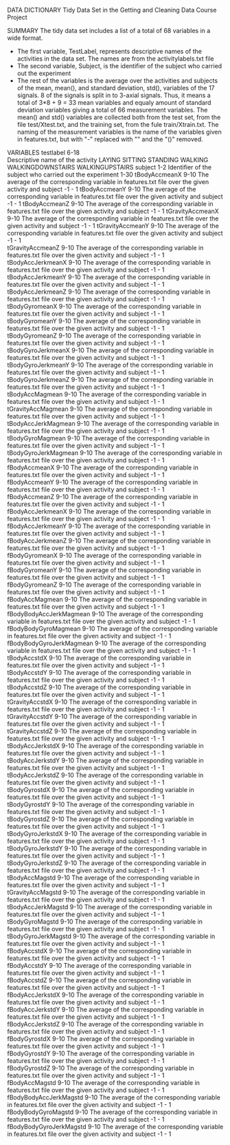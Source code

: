 DATA DICTIONARY Tidy Data Set in the Getting and Cleaning Data Course Project

SUMMARY
The tidy data set includes a list of a total of 68 variables in a wide format.
- The first variable, TestLabel, represents descriptive names of the activities 
in the data set. The names are from the activitylabels.txt file
- The second variable, Subject, is the identifier of the subject who carried out 
the experiment
- The rest of the variables is the average over the activities and subjects of 
the mean, mean(), and standard deviation, std(), variables of the 17 signals. 8 
of the signals is split in to 3-axial signals. Thus, it means a total of 
3*8 + 9 = 33 mean variables and equaly amount of standard deviation variables 
giving a total of 66 measurement variables. The mean() and std() variables are
collected both from the test set, from the file test/Xtest.txt, and the 
training set, from the fule train/Xtrain.txt. The naming of the measurement 
variables is the name of the variables given in features.txt, but with "-" 
replaced with "" and the "()" removed.

VARIABLES 
testlabel                               6-18       
        Descriptive name of the activity
                LAYING
                SITTING
               STANDING
               WALKING
               WALKINGDOWNSTAIRS
               WALKINGUPSTAIRS
subject                                 1-2
        Identifier of the subject who carried out the experiment
                1-30
tBodyAccmeanX                         9-10
        The average of the corresponding variable in features.txt file over the 
        given activity and subject
                -1 - 1
tBodyAccmeanY                         9-10
        The average of the corresponding variable in features.txt file over the 
        given activity and subject
                -1 - 1
tBodyAccmeanZ                         9-10
        The average of the corresponding variable in features.txt file over the 
        given activity and subject
                -1 - 1
tGravityAccmeanX                      9-10
        The average of the corresponding variable in features.txt file over the 
        given activity and subject
                -1 - 1
tGravityAccmeanY                      9-10
        The average of the corresponding variable in features.txt file over the 
        given activity and subject
                -1 - 1        
tGravityAccmeanZ                      9-10
        The average of the corresponding variable in features.txt file over the 
        given activity and subject
                -1 - 1        
tBodyAccJerkmeanX                     9-10
        The average of the corresponding variable in features.txt file over the 
        given activity and subject
                -1 - 1      
tBodyAccJerkmeanY                     9-10
        The average of the corresponding variable in features.txt file over the 
        given activity and subject
                -1 - 1       
tBodyAccJerkmeanZ                     9-10
        The average of the corresponding variable in features.txt file over the 
        given activity and subject
                -1 - 1       
tBodyGyromeanX                        9-10
        The average of the corresponding variable in features.txt file over the 
        given activity and subject
                -1 - 1         
tBodyGyromeanY                        9-10
        The average of the corresponding variable in features.txt file over the 
        given activity and subject
                -1 - 1          
tBodyGyromeanZ                        9-10
        The average of the corresponding variable in features.txt file over the 
        given activity and subject
                -1 - 1          
tBodyGyroJerkmeanX                    9-10
        The average of the corresponding variable in features.txt file over the 
        given activity and subject
                -1 - 1     
tBodyGyroJerkmeanY                    9-10
        The average of the corresponding variable in features.txt file over the 
        given activity and subject
                -1 - 1      
tBodyGyroJerkmeanZ                    9-10
        The average of the corresponding variable in features.txt file over the 
        given activity and subject
                -1 - 1      
tBodyAccMagmean                        9-10
        The average of the corresponding variable in features.txt file over the 
        given activity and subject
                -1 - 1         
tGravityAccMagmean                     9-10
        The average of the corresponding variable in features.txt file over the 
        given activity and subject
                -1 - 1       
tBodyAccJerkMagmean                    9-10
        The average of the corresponding variable in features.txt file over the 
        given activity and subject
                -1 - 1      
tBodyGyroMagmean                       9-10
        The average of the corresponding variable in features.txt file over the 
        given activity and subject
                -1 - 1        
tBodyGyroJerkMagmean                   9-10
        The average of the corresponding variable in features.txt file over the 
        given activity and subject
                -1 - 1     
fBodyAccmeanX                         9-10
        The average of the corresponding variable in features.txt file over the 
        given activity and subject
                -1 - 1           
fBodyAccmeanY                         9-10
        The average of the corresponding variable in features.txt file over the 
        given activity and subject
                -1 - 1          
fBodyAccmeanZ                         9-10
        The average of the corresponding variable in features.txt file over the 
        given activity and subject
                -1 - 1           
fBodyAccJerkmeanX                     9-10
        The average of the corresponding variable in features.txt file over the 
        given activity and subject
                -1 - 1       
fBodyAccJerkmeanY                     9-10
        The average of the corresponding variable in features.txt file over the 
        given activity and subject
                -1 - 1      
fBodyAccJerkmeanZ                     9-10
        The average of the corresponding variable in features.txt file over the 
        given activity and subject
                -1 - 1       
fBodyGyromeanX                        9-10
        The average of the corresponding variable in features.txt file over the 
        given activity and subject
                -1 - 1          
fBodyGyromeanY                        9-10
        The average of the corresponding variable in features.txt file over the 
        given activity and subject
                -1 - 1         
fBodyGyromeanZ                        9-10
        The average of the corresponding variable in features.txt file over the 
        given activity and subject
                -1 - 1          
fBodyAccMagmean                        9-10
        The average of the corresponding variable in features.txt file over the 
        given activity and subject
                -1 - 1          
fBodyBodyAccJerkMagmean                9-10
        The average of the corresponding variable in features.txt file over the 
        given activity and subject
                -1 - 1 
fBodyBodyGyroMagmean                   9-10
        The average of the corresponding variable in features.txt file over the 
        given activity and subject
                -1 - 1     
fBodyBodyGyroJerkMagmean               9-10
        The average of the corresponding variable in features.txt file over the 
        given activity and subject
                -1 - 1        
tBodyAccstdX                          9-10
        The average of the corresponding variable in features.txt file over the 
        given activity and subject
                -1 - 1           
tBodyAccstdY                          9-10
        The average of the corresponding variable in features.txt file over the 
        given activity and subject
                -1 - 1            
tBodyAccstdZ                          9-10
        The average of the corresponding variable in features.txt file over the 
        given activity and subject
                -1 - 1            
tGravityAccstdX                       9-10
        The average of the corresponding variable in features.txt file over the 
        given activity and subject
                -1 - 1        
tGravityAccstdY                       9-10
        The average of the corresponding variable in features.txt file over the 
        given activity and subject
                -1 - 1         
tGravityAccstdZ                       9-10
        The average of the corresponding variable in features.txt file over the 
        given activity and subject
                -1 - 1         
tBodyAccJerkstdX                      9-10
        The average of the corresponding variable in features.txt file over the 
        given activity and subject
                -1 - 1       
tBodyAccJerkstdY                      9-10
        The average of the corresponding variable in features.txt file over the 
        given activity and subject
                -1 - 1        
tBodyAccJerkstdZ                      9-10
        The average of the corresponding variable in features.txt file over the 
        given activity and subject
                -1 - 1        
tBodyGyrostdX                         9-10
        The average of the corresponding variable in features.txt file over the 
        given activity and subject
                -1 - 1          
tBodyGyrostdY                         9-10
        The average of the corresponding variable in features.txt file over the 
        given activity and subject
                -1 - 1           
tBodyGyrostdZ                         9-10
        The average of the corresponding variable in features.txt file over the 
        given activity and subject
                -1 - 1           
tBodyGyroJerkstdX                     9-10
        The average of the corresponding variable in features.txt file over the 
        given activity and subject
                -1 - 1      
tBodyGyroJerkstdY                     9-10
        The average of the corresponding variable in features.txt file over the 
        given activity and subject
                -1 - 1       
tBodyGyroJerkstdZ                     9-10
        The average of the corresponding variable in features.txt file over the 
        given activity and subject
                -1 - 1       
tBodyAccMagstd                         9-10
        The average of the corresponding variable in features.txt file over the 
        given activity and subject
                -1 - 1          
tGravityAccMagstd                      9-10
        The average of the corresponding variable in features.txt file over the 
        given activity and subject
                -1 - 1        
tBodyAccJerkMagstd                     9-10
        The average of the corresponding variable in features.txt file over the 
        given activity and subject
                -1 - 1       
tBodyGyroMagstd                        9-10
        The average of the corresponding variable in features.txt file over the 
        given activity and subject
                -1 - 1         
tBodyGyroJerkMagstd                    9-10
        The average of the corresponding variable in features.txt file over the 
        given activity and subject
                -1 - 1      
fBodyAccstdX                          9-10
        The average of the corresponding variable in features.txt file over the 
        given activity and subject
                -1 - 1            
fBodyAccstdY                          9-10
        The average of the corresponding variable in features.txt file over the 
        given activity and subject
                -1 - 1           
fBodyAccstdZ                          9-10
        The average of the corresponding variable in features.txt file over the 
        given activity and subject
                -1 - 1            
fBodyAccJerkstdX                      9-10
        The average of the corresponding variable in features.txt file over the 
        given activity and subject
                -1 - 1        
fBodyAccJerkstdY                      9-10
        The average of the corresponding variable in features.txt file over the 
        given activity and subject
                -1 - 1       
fBodyAccJerkstdZ                      9-10
        The average of the corresponding variable in features.txt file over the 
        given activity and subject
                -1 - 1        
fBodyGyrostdX                         9-10
        The average of the corresponding variable in features.txt file over the 
        given activity and subject
                -1 - 1           
fBodyGyrostdY                         9-10
        The average of the corresponding variable in features.txt file over the 
        given activity and subject
                -1 - 1          
fBodyGyrostdZ                         9-10
        The average of the corresponding variable in features.txt file over the 
        given activity and subject
                -1 - 1           
fBodyAccMagstd                         9-10
        The average of the corresponding variable in features.txt file over the 
        given activity and subject
                -1 - 1           
fBodyBodyAccJerkMagstd                 9-10
        The average of the corresponding variable in features.txt file over the 
        given activity and subject
                -1 - 1  
fBodyBodyGyroMagstd                    9-10
        The average of the corresponding variable in features.txt file over the 
        given activity and subject
                -1 - 1      
fBodyBodyGyroJerkMagstd                9-10
        The average of the corresponding variable in features.txt file over the 
        given activity and subject
                -1 - 1

